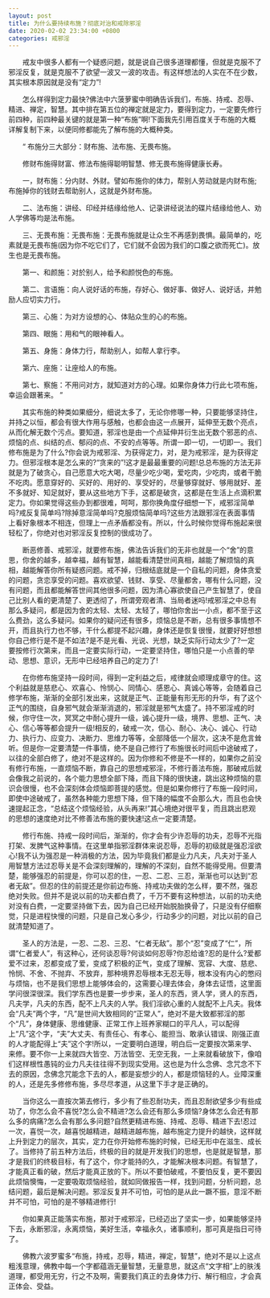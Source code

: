 ```yaml
---
layout: post
title: 为什么要持续布施？彻底对治和戒除邪淫
date: 2020-02-02 23:34:00 +0800
categories: 戒邪淫
---
```


　　戒友中很多人都有一个疑惑问题，就是说自己很多道理都懂，但就是克服不了邪淫反复，就是克服不了欲望一波又一波的攻击。有这样想法的人实在不在少数，其实根本原因就是没有“定力”!
　　怎么样得到定力最快?佛法中六菠萝蜜中明确告诉我们，布施、持戒、忍辱、精进、禅定，智慧。其中排在第五位的禅定就是定力，要得到定力，一定要先修行前四种，前四种最关键的就是第一种“布施”啊!下面我先引用百度关于布施的大概详解复制下来，以便同修都能先了解布施的大概种类。
　　“ 布施分三大部分：财布施、法布施、无畏布施。
　　修财布施得财富、修法布施得聪明智慧、修无畏布施得健康长寿。
　　一，财布施：分内财、外财。譬如布施你的体力，帮别人劳动就是内财布施;布施掉你的钱财去帮助别人，这就是外财布施。
　　二、法布施：讲经、印经并结缘给他人、记录讲经说法的碟片结缘给他人、劝人学佛等均是法布施。
　　三、无畏布施：无畏布施：无畏布施就是让众生不再感到畏惧。最简单的，吃素就是无畏布施(因为你不吃它们了，它们就不会因为我们的口腹之欲而死亡)。放生也是无畏布施。
　　第一、和颜施：对於别人，给予和颜悦色的布施。
　　第二、言语施：向人说好话的布施，存好心、做好事、做好人、说好话，并勉励人应切实力行。
　　第三、心施：为对方设想的心、体贴众生的心的布施。
　　第四、眼施：用和气的眼神看人。
　　第五、身施：身体力行，帮助别人，如帮人拿行李。
　　第六、座施：让座给人的布施。
　　第七、察施：不用问对方，就知道对方的心理。如果你身体力行此七项布施，幸运会跟著来。 ”
　　其实布施的种类如果细分，细说太多了，无论你修哪一种，只要能够坚持住，并持之以恒，都会有很大作用与感触，也都会由这一点展开，延伸至无数个亮点，从而化解无数个污点。要知道，邪淫也是由一个点延伸并衍生出无数个邪恶的点、烦恼的点、纠结的点、郁闷的点、不安的点等等。所谓一即一切，一切即一。我们修布施是为了什么?你会说为戒邪淫、为获得定力，对，是为戒邪淫，是为获得定力。但邪淫根本是怎么来的?“贪来的”!这才是最最重要的问题!总总布施的方法无非就是为了破贪心，自己愿意大吃大喝，尽量少吃少喝，爱吃肉，少吃肉，或者干脆不吃肉。愿意穿好的、买好的、用好的、享受好的，尽量够穿就好、够用就好、差不多就好、知足就好，要从这些地方下手，这都是破贪，这都是在生活上点滴积累定力。你如果觉得这些办到都很难，呵呵，那你换角度仔细想一下，戒邪淫简单吗?戒反复简单吗?除掉意淫简单吗?克服烦恼简单吗?这些方法跟邪淫在表面事情上看好象根本不相连，但理上一点矛盾都没有。所以，什么时候你觉得布施起来很轻松了，你绝对也对邪淫反复控制的很成功了。
　　断恶修善、戒邪淫，就要修布施，佛法告诉我们的无非也就是一个“舍”的意思，你舍的越多，越幸福，越有智慧，越能看清楚世间真相，越能了解烦恼的真相，越能解答你所有疑惑问题。戒不掉，归根结底就是一个自私的问题，身体贪爱的问题，贪恋享受的问题。喜欢欲望、钱财、享受、尽量都舍，哪有什么问题，没有问题，而且都能解答世间其他很多问题，因为清心寡欲使自己产生智慧了，使自己比别人看的更清楚了、更透彻了，所谓旁观者清、当局者迷吗!戒邪淫之中总有那么多疑问，都是因为舍的太轻、太轻、太轻了，哪怕你舍出一小点，都不至于这么费劲，这么多疑问。如果你的疑问还有很多，烦恼总是不断，总有很多事情想不开，而且执行力也不够，干什么都提不起兴趣，身体还是恢复很慢，就要好好想想你自己修行是不是不如法?是不是光看、光说、光想，缺乏实际行动太少了?一定要按修行次第来，而且一定要实际行动，一定要坚持住，哪怕只是一小点善的举动、思想、意识，无形中已经培养自己的定力了!
　　在你修布施坚持一段时间，得到一定利益之后，戒律就会顺理成章守的住。这个利益就是慈悲心、欢喜心、怜悯心、同情心、感恩心、真诚心等等，会随着自己修学布施，渐渐的全部引发出来，这就是正气、正能量有形无形的升华，有了这个正气的围绕，自身邪气就会渐渐消退的，邪淫就是邪气太盛了。持不邪淫戒的时候，你守住一次，冥冥之中耐心提升一级，诚心提升一级，境界、思想、正气、决心、信心等等都会提升一级!相反的，破戒一次，信心、耐心、决心、诚心、行动力、执行力、应变力、决断力、思维力等等，全部降低一个层次，这决不是危言耸听。但是你一定要清楚一件事情，绝不是自己修行了布施很长时间后中途破戒了，以往的全部白修了，绝对不是这样的。因为你修和不修是不一样的，如果你之前没有修行布施，一直烦恼不断，靠自己的思想戒邪淫，不修行善法布施，那破戒后就会像我之前说的，各个能力思想全部下降，而且下降的很快速，跳出这种烦恼的意识会很慢，也不会深刻体会烦恼即菩提的感觉。但是如果你修行了布施一段时间，即使中途破戒了，虽然各种能力思想下降，但下降的幅度不会那么大，而且也会快速提起正念，“总结这个烦恼经验，从头再来!”其心境绝对很平复，而且跳出悲观的思想的速度绝对比不修善法布施的要快速!这点一定要清楚。
　　修行布施、持戒一段时间后，渐渐的，你才会有少许忍辱的功夫，忍辱不光指打架、发脾气这种事情。在这里单指邪淫群体来说忍辱，忍辱的初级就是强忍淫欲心!我不认为强忍是一种消极的方法，因为毕竟我们都是业力凡夫，凡夫对于圣人用智慧方法过忍辱关是不会深刻理解的，理解的不深刻，自然不能得受用。但要清楚，能够强忍的前提是，你可以忍的住，一忍、二忍、三忍，渐渐也可以达到“忍者无敌”。但忍的住的前提还是你前边布施、持戒功夫做的怎么样，要不然，强忍绝对失败。但并不是说以前的功夫都白费了，千万不要有这种想法，以前的功夫绝对没有白费，一定要坚持做下去，因为自己已经开始脱胎换骨了，只是没有仔细察觉，只是进程快慢的问题，只是自己发心多少，行动多少的问题，对比以前的自己就清楚知道了。
　　圣人的方法是，一忍、二忍、三忍、“仁者无敌”。那个“忍”变成了“仁”，所谓“仁者爱人”，有这种心，还何谈忍辱?何谈如何忍辱?你忍给谁?忍的是什么?爱都爱不过来，忍都变成了爱，变成了积极的正气，变成了理解、宽容、大度、慈悲、怜悯、不舍、不抛弃、不放弃，那种境界忍辱根本无忍无辱，根本没有内心的憋闷与烦恼，也不是我们思想上能够体会的，这需要心理去体会，身体去证悟，这里面学问很深很深。我们学东西也是要一步步来，圣人的东西，贤人学，贤人的东西，凡夫学，凡夫的东西，配不上凡夫的人学。我们淫欲心重的人就配不上凡夫。我体会“凡夫”两个字，“凡”是世间大致相同的“正常人”，绝对不是大致都邪淫的那个“凡”，身体健康、思维健康、正常工作上班养家糊口的平凡人，可以配得上“凡”这个字，“夫”大丈夫、有责任心、有孝心、能担当、敢承认错误、刚强正直的人才能配得上“夫”这个字!所以，一定要明白道理，明白后一定要按次第来学、来修。要不你一上来就四大皆空、万法皆空、无空无我，一上来就看破放下，像咱们这样根性愚钝的业力凡夫往往得不到现实受用。这也是为什么念佛、念咒念不下去的原因，念佛念咒能念下去的人，都是妄想少的人，都是烦恼轻的人。业障深重的人，还是先多修修布施，多尽尽孝道，从这里下手才是正确的。
　　当你这么一直按次第去修行，多少有了些忍耐功夫，而且忍耐欲望多少有些成功了，你怎么会不喜悦?怎么会不精进?怎么会还有那么多烦恼?身体怎么会还有那么多的病痛?怎么会有那么多问题?自然更精进布施、持戒、忍辱、精进下去!忍过一次，喜悦一次，越喜悦越精进，越精进越布施，越布施定力提升的越快，这样就上升到定力的层次，其实，定力在你开始修布施的时候，已经无形中在滋生、成长了。当修持了前五种方法后，终极的目的就是开发我们的思想，也是就是智慧，那才是我们的终极目标，有了这个，你才能持的久，才能解决根本问题。有智慧了，才能真正看的破，然后才能真正放的下。所以不要怕破戒，不要怕反复，更不要因此烦恼懊悔，一定要吸取烦恼经验，就如同做报告一样，找到问题，分析问题，总结问题，最后是解决问题。邪淫反复并不可怕，可怕的是从此一蹶不振，意淫不断并不可怕，可怕的是不够精进修行!
　　你如果真正能落实布施，那对于戒邪淫，已经迈出了坚实一步，如果能够坚持下去，永断邪淫，永离烦恼，美好生活，幸福永久，诸事顺利，那可真是指日可待了。
　　佛教六波罗蜜多“布施，持戒，忍辱，精进，禅定，智慧”，绝对不是以上这点粗浅意理，佛教中每一个字都蕴涵无量智慧，无量意思，就这点“文字相”上的肤浅道理，都受用无穷，行之不及啊，需要我们真正的去身体力行、解行相应，才会真正体会、受益。